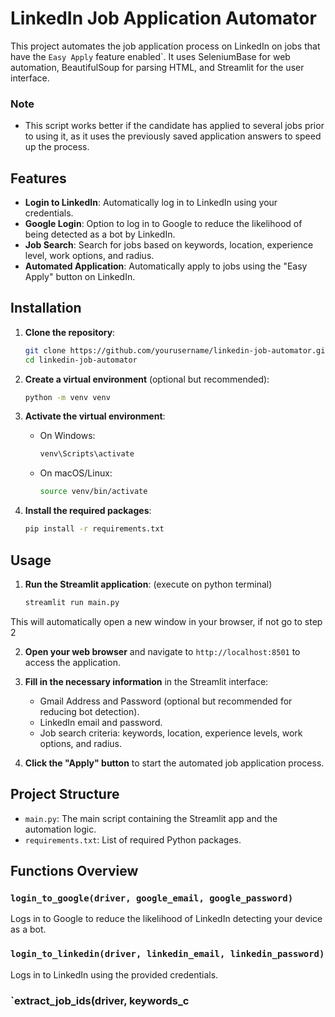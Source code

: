 # LinkedIn Job Application Automator

This project automates the job application process on LinkedIn on jobs that have the ``Easy Apply`` feature enabled`. It uses SeleniumBase for web automation, BeautifulSoup for parsing HTML, and Streamlit for the user interface.
### Note

- This script works better if the candidate has applied to several jobs prior to using it, as it uses the previously saved application answers to speed up the process.

## Features

- **Login to LinkedIn**: Automatically log in to LinkedIn using your credentials.
- **Google Login**: Option to log in to Google to reduce the likelihood of being detected as a bot by LinkedIn.
- **Job Search**: Search for jobs based on keywords, location, experience level, work options, and radius.
- **Automated Application**: Automatically apply to jobs using the "Easy Apply" button on LinkedIn.

## Installation

1. **Clone the repository**:

    ```sh
    git clone https://github.com/yourusername/linkedin-job-automator.git
    cd linkedin-job-automator
    ```

2. **Create a virtual environment** (optional but recommended):

    ```sh
    python -m venv venv
    ```

3. **Activate the virtual environment**:

    - On Windows:

        ```sh
        venv\Scripts\activate
        ```

    - On macOS/Linux:

        ```sh
        source venv/bin/activate
        ```

4. **Install the required packages**:

    ```sh
    pip install -r requirements.txt
    ```

## Usage

1. **Run the Streamlit application**: (execute on python terminal)

    ```sh
    streamlit run main.py
    ```
This will automatically open a new window in your browser, if not go to step 2

2. **Open your web browser** and navigate to `http://localhost:8501` to access the application.

3. **Fill in the necessary information** in the Streamlit interface:
   - Gmail Address and Password (optional but recommended for reducing bot detection).
   - LinkedIn email and password.
   - Job search criteria: keywords, location, experience levels, work options, and radius.

4. **Click the "Apply" button** to start the automated job application process.

## Project Structure

- `main.py`: The main script containing the Streamlit app and the automation logic.
- `requirements.txt`: List of required Python packages.

## Functions Overview

### `login_to_google(driver, google_email, google_password)`

Logs in to Google to reduce the likelihood of LinkedIn detecting your device as a bot.

### `login_to_linkedin(driver, linkedin_email, linkedin_password)`

Logs in to LinkedIn using the provided credentials.

### `extract_job_ids(driver, keywords_c
